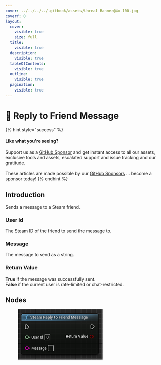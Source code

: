 ```yaml
---
cover: ../../../../.gitbook/assets/Unreal Banner@4x-100.jpg
coverY: 0
layout:
  cover:
    visible: true
    size: full
  title:
    visible: true
  description:
    visible: true
  tableOfContents:
    visible: true
  outline:
    visible: true
  pagination:
    visible: true
---
```


# 🔵 Reply to Friend Message

{% hint style="success" %}
#### Like what you're seeing?

Support us as a [GitHub Sponsor](../../../../become-a-sponsor/) and get instant access to all our assets, exclusive tools and assets, escalated support and issue tracking and our gratitude.\
\
These articles are made possible by our [GitHub Sponsors](../../../../become-a-sponsor/) ... become a sponsor today!
{% endhint %}

## Introduction

Sends a message to a Steam friend.

### User Id

The Steam ID of the friend to send the message to.

### Message

The message to send as a string.

### Return Value

**True** if the message was successfully sent.\
F**alse** if the current user is rate-limited or chat-restricted.

## Nodes

<figure><img src="../../../../.gitbook/assets/image (5).png" alt=""><figcaption></figcaption></figure>

